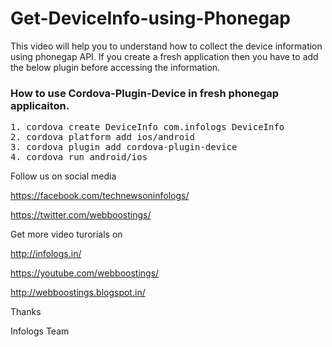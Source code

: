 # Get-DeviceInfo-using-Phonegap

This video will help you to understand how to collect the device information using phonegap API.
If you create a fresh application then you have to add the below plugin before accessing the information.
<h3>How to use Cordova-Plugin-Device in fresh phonegap applicaiton.</h3>

<pre>
1. cordova create DeviceInfo com.infologs DeviceInfo
2. cordova platform add ios/android
3. cordova plugin add cordova-plugin-device
4. cordova run android/ios
</pre>

Follow us on social media

https://facebook.com/technewsoninfologs/

https://twitter.com/webboostings/

Get more video turorials on

http://infologs.in/

https://youtube.com/webboostings/

http://webboostings.blogspot.in/

Thanks

Infologs Team
